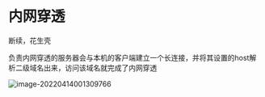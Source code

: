 # 内网穿透

断续，花生壳

负责内网穿透的服务器会与本机的客户端建立一个长连接，并将其设置的host解析二级域名出来，访问该域名就完成了内网穿透

![image-20220414001309766](http://myimg.go2flare.xyz/img/image-20220414001309766.png)